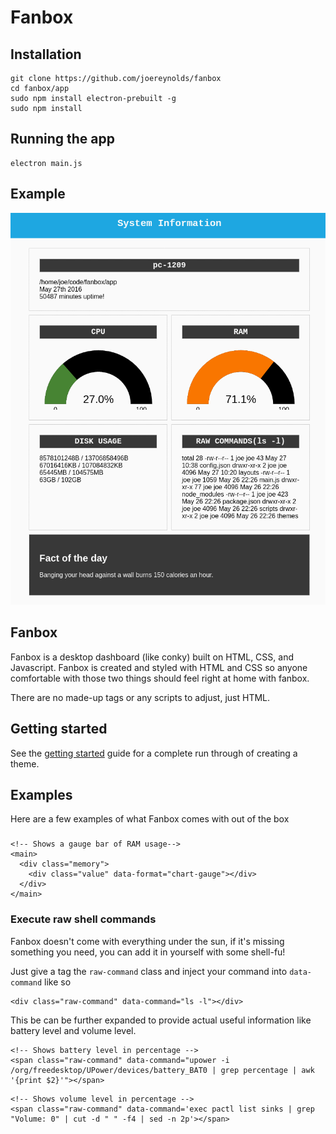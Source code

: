 # Fanbox

## Installation

```
git clone https://github.com/joereynolds/fanbox
cd fanbox/app
sudo npm install electron-prebuilt -g
sudo npm install
```

## Running the app
```
electron main.js
```

## Example
![alt-text](fanbox.gif)

## Fanbox

Fanbox is a desktop dashboard (like conky) built on HTML, CSS, and Javascript.
Fanbox is created and styled with HTML and CSS so anyone comfortable with those two things should feel right at home with fanbox. 

There are no made-up tags or any scripts to adjust, just HTML.

## Getting started

See the [getting started](docs/getting-started.md) guide for a complete run through of creating a theme.

## Examples

Here are a few examples of what Fanbox comes with out of the box

###
```
<!-- Shows a gauge bar of RAM usage-->
<main>
  <div class="memory">
    <div class="value" data-format="chart-gauge"></div>
  </div>
</main>
```
### Execute raw shell commands

Fanbox doesn't come with everything under the sun, if it's missing something you need, you can add it in yourself with some shell-fu!

Just give a tag the ```raw-command``` class and inject your command into ```data-command``` like so

```
<div class="raw-command" data-command="ls -l"></div>
```

This be can be further expanded to provide actual useful information like battery level and volume level.

```
<!-- Shows battery level in percentage -->
<span class="raw-command" data-command="upower -i /org/freedesktop/UPower/devices/battery_BAT0 | grep percentage | awk '{print $2}'"></span>
```

```
<!-- Shows volume level in percentage -->
<span class="raw-command" data-command='exec pactl list sinks | grep "Volume: 0" | cut -d " " -f4 | sed -n 2p'></span>
```
